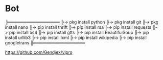 # Bot
╠═════════════════
╠-> pkg install python
╠-> pkg install git
╠-> pkg install nano
╠-> pip install thrift
╠-> pip install rsa
╠-> pip install requests
╠-> pip install bs4
╠-> pip install gtts
╠-> pip install BeautifulSoup
╠-> pip install urllib3
╠-> pip install lxml
╠-> pip install wikipedia
╠-> pip install googletrans
╠═════════════════

https://github.com/Gendjex/vipro
